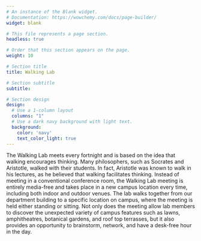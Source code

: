 ```yaml
---
# An instance of the Blank widget.
# Documentation: https://wowchemy.com/docs/page-builder/
widget: blank

# This file represents a page section.
headless: true

# Order that this section appears on the page.
weight: 10

# Section title
title: Walking Lab

# Section subtitle
subtitle:

# Section design
design:
  # Use a 1-column layout
  columns: "1"
  # Use a dark navy background with light text.
  background:
    color: 'navy'
    text_color_light: true
---
```


The Walking Lab meets every fortnight and is based on the idea that walking encourages thinking. Many philosophers, such as Socrates and Aristotle, walked with their students. In fact, Aristotle was known to walk in his lectures, as he believed that walking facilitates thinking. Instead of meeting in a conventional conference room, the Walking Lab meeting is entirely media-free and takes place in a new campus location every time, including both indoor and outdoor venues. The lab walks together from our department building to a specific location on campus, where the meeting is held either standing or sitting. Not only does the meeting allow lab members to discover the unexpected variety of campus features such as lawns, amphitheatres, botanical gardens, and roof top terrasses, but it also provides an opportunity to brainstorm, network, and have a desk-free hour in the day.
